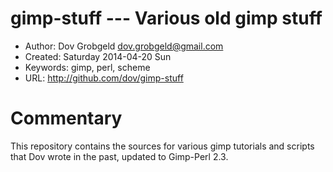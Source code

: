 # gimp-stuff --- Various old gimp stuff 

* Author: Dov Grobgeld <dov.grobgeld@gmail.com>
* Created: Saturday 2014-04-20 Sun
* Keywords: gimp, perl, scheme
* URL: <http://github.com/dov/gimp-stuff>

# Commentary

This repository contains the sources for various gimp tutorials and
scripts that Dov wrote in the past, updated to Gimp-Perl 2.3.
